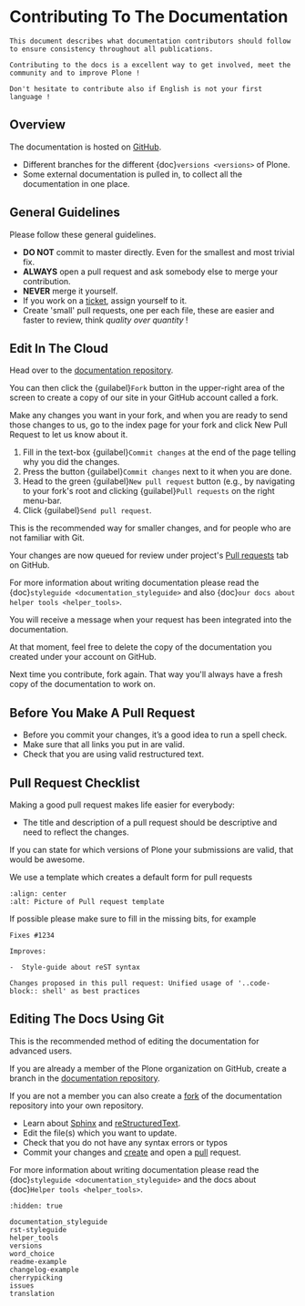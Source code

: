 # Contributing To The Documentation

```{topic} Description
This document describes what documentation contributors should follow to ensure consistency throughout all publications.
```

```{note}
Contributing to the docs is a excellent way to get involved, meet the community and to improve Plone !

Don't hesitate to contribute also if English is not your first language !
```

## Overview

The documentation is hosted on [GitHub](https://github.com/plone/documentation).

- Different branches for the different {doc}`versions <versions>` of Plone.
- Some external documentation is pulled in, to collect all the documentation in one place.

## General Guidelines

Please follow these general guidelines.

- **DO NOT** commit to master directly. Even for the smallest and most trivial fix.
- **ALWAYS** open a pull request and ask somebody else to merge your contribution.
- **NEVER** merge it yourself.
- If you work on a [ticket](https://github.com/plone/documentation/issues), assign yourself to it.
- Create 'small' pull requests, one per each file, these are easier and faster to review, think *quality over quantity* !

## Edit In The Cloud

Head over to the [documentation repository](https://github.com/plone/documentation).

You can then click the {guilabel}`Fork` button in the upper-right area of the screen to create a copy of our site in your GitHub account called a fork.

Make any changes you want in your fork, and when you are ready to send those changes to us, go to the index page for your fork and click New Pull Request to let us know about it.

1. Fill in the text-box {guilabel}`Commit changes` at the end of the page telling why you did the changes.
2. Press the button {guilabel}`Commit changes` next to it when you are done.
3. Head to the green {guilabel}`New pull request` button (e.g., by navigating to your fork's root and clicking {guilabel}`Pull requests` on the right menu-bar.
4. Click {guilabel}`Send pull request`.

This is the recommended way for smaller changes, and for people who are not familiar with Git.

Your changes are now queued for review under project's [Pull requests](https://github.com/plone/documentation/pulls) tab on GitHub.

For more information about writing documentation please read the {doc}`styleguide <documentation_styleguide>` and also {doc}`our docs about helper tools <helper_tools>`.

You will receive a message when your request has been integrated into the documentation.

At that moment, feel free to delete the copy of the documentation you created under your account on GitHub.

Next time you contribute, fork again.
That way you'll always have a fresh copy of the documentation to work on.

## Before You Make A Pull Request

- Before you commit your changes, it’s a good idea to run a spell check.
- Make sure that all links you put in are valid.
- Check that you are using valid restructured text.

## Pull Request Checklist

Making a good pull request makes life easier for everybody:

- The title and description of a pull request should be descriptive and need to reflect the changes.

If you can state for which versions of Plone your submissions are valid, that would be awesome.

We use a template which creates a default form for pull requests

```{image} /_static/pr-template.png
:align: center
:alt: Picture of Pull request template
```

If possible please make sure to fill in the missing bits, for example

```shell
Fixes #1234

Improves:

-  Style-guide about reST syntax

Changes proposed in this pull request: Unified usage of '..code-block:: shell' as best practices
```

## Editing The Docs Using Git

This is the recommended method of editing the documentation for
advanced users.

If you are already a member of the Plone organization on GitHub, create a branch in the [documentation repository](gttps://github.com/plone/documentation).

If you are not a member you can also create a [fork](https://help.github.com/articles/fork-a-repo) of the documentation repository into your own repository.

- Learn about [Sphinx](http://www.sphinx-doc.org/en/stable/) and [reStructuredText](http://www.sphinx-doc.org/en/stable/rest.html).
- Edit the file(s) which you want to update.
- Check that you do not have any syntax errors or typos
- Commit your changes and [create](https://help.github.com/articles/creating-a-pull-request) and open a [pull](https://help.github.com/articles/using-pull-requests) request.

For more information about writing documentation please read the {doc}`styleguide <documentation_styleguide>` and the docs about {doc}`Helper tools <helper_tools>`.

```{toctree}
:hidden: true

documentation_styleguide
rst-styleguide
helper_tools
versions
word_choice
readme-example
changelog-example
cherrypicking
issues
translation
```
